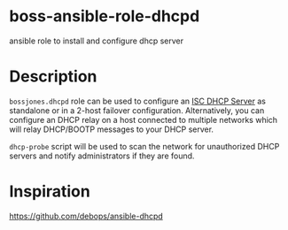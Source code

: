 # boss-ansible-role-dhcpd
ansible role to install and configure dhcp server


# Description

`bossjones.dhcpd` role can be used to configure an [ISC DHCP
Server](https://www.isc.org/downloads/dhcp/) as standalone or in a 2-host
failover configuration. Alternatively, you can configure an DHCP relay on
a host connected to multiple networks which will relay DHCP/BOOTP messages
to your DHCP server.

`dhcp-probe` script will be used to scan the network for unauthorized DHCP
servers and notify administrators if they are found.

# Inspiration

https://github.com/debops/ansible-dhcpd
